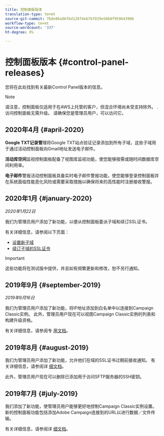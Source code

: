 ```yaml
---
title: 控制面板版本
translation-type: tm+mt
source-git-commit: 7bde86a86fbd128f4eb7bf029e58b0f95964390b
workflow-type: tm+mt
source-wordcount: '337'
ht-degree: 0%

---
```



# 控制面板版本 {#control-panel-releases}

您将在此处找到有关最新Control Panel版本的信息。

>[!NOTE]
>
>请注意，控制面板仅适用于在AWS上托管的客户，但混合环境尚未受支持除外。 . 访问控制面板无需升级。 请确保您是管理员用户，可以访问它。

## 2020年4月 {#april-2020}

**Google TXT记录管**&#x200B;理将Google TXT站点验证记录添加到所有子域，这些子域用于通过活动控制面板向Gmail地址发送电子邮件。

**活动库空间**&#x200B;监视控制面板配备了视图库监视功能，使您能够按需或随时间数据库空间利用率。

**电子邮件**&#x200B;警报活动控制面板具备实时电子邮件警报功能，使您能够登录控制面板并在系统面临性能恶化风险或需要采取措施以确保将来的高性能时注册接收警报。

## 2020年1月 {#january-2020}

*2020年1月22日*

我们为管理员用户添加了新功能，以便从控制面板委派子域和续订SSL证书。

有关详细信息，请参阅以下页面：
* [设置新子域](subdomains-certificates/using/setting-up-new-subdomain.md)
* [续订子域的SSL证书](subdomains-certificates/using/renewing-subdomain-certificate.md)

>[!IMPORTANT]
>
>这些功能将在测试版中提供，并且如有频繁更新和修改，恕不另行通知。

## 2019年9月 {#september-2019}

*2019年9月16日*

我们为管理员用户添加了新功能，将IP地址添加到白名单中以连接到Campaign Classic实例。
此外，管理员用户现在可以视图Campaign Classic实例的列表和构建升级资格。

有关详细信息，请参阅专 [用文档](instances-settings/using/ip-whitelisting-instance-access.md)。

## 2019年8月 {#august-2019}

我们为管理员用户添加了新功能，允许他们在域的SSL证书过期前接收通知。 有关详细信息，请参阅详 [细文档](subdomains-certificates/using/monitoring-ssl-certificates.md)。

此外，管理员用户现在可以删除已添加用于访问SFTP服务器的SSH密钥。

## 2019年7月 {#july-2019}

我们添加了新功能，使管理员用户能够更好地控制Campaign Classic实例设置。 新的控制面板功能包括添加Adobe Campaign连接到的URL以进行数据／文件传输。

有关详细信息，请参阅详 [细文档](instances-settings/using/url-permissions.md)。
